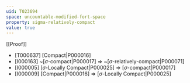 ```yaml
---
uid: T023694
space: uncountable-modified-fort-space
property: sigma-relatively-compact
value: true
---
```

[[Proof]]

* [T000637] [Compact|P000016]
* [I000163] ~[$\sigma$-compact|P000017] => ~[$\sigma$-relatively-compact|P000071]
* [I000005] [$\sigma$-Locally Compact|P000025] => [$\sigma$-compact|P000017]
* [I000009] [Compact|P000016] => [$\sigma$-Locally Compact|P000025]

